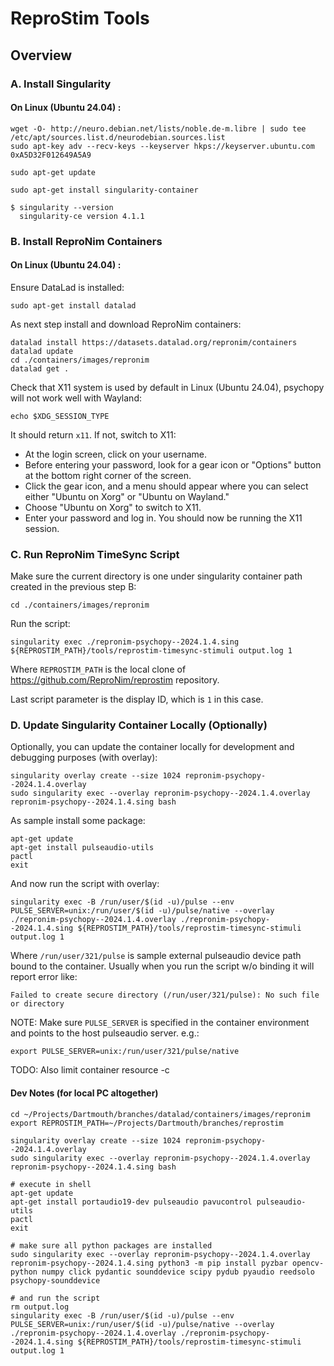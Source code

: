 # ReproStim Tools

## Overview

### A. Install Singularity

#### On Linux (Ubuntu 24.04) :

```shell
wget -O- http://neuro.debian.net/lists/noble.de-m.libre | sudo tee /etc/apt/sources.list.d/neurodebian.sources.list
sudo apt-key adv --recv-keys --keyserver hkps://keyserver.ubuntu.com 0xA5D32F012649A5A9

sudo apt-get update

sudo apt-get install singularity-container
```

```shell
$ singularity --version
  singularity-ce version 4.1.1
```

### B. Install ReproNim Containers

#### On Linux (Ubuntu 24.04) :

Ensure DataLad is installed:

```
sudo apt-get install datalad
```

As next step install and download ReproNim containers:

```
datalad install https://datasets.datalad.org/repronim/containers
datalad update
cd ./containers/images/repronim
datalad get .
```

Check that X11 system is used by default in Linux (Ubuntu 24.04), 
psychopy will not work well with Wayland:

```
echo $XDG_SESSION_TYPE
```

It should return `x11`. If not, switch to X11:

 - At the login screen, click on your username.
 - Before entering your password, look for a gear icon or "Options" button at the bottom right corner of the screen.
 - Click the gear icon, and a menu should appear where you can select either "Ubuntu on Xorg" or "Ubuntu on Wayland."
 - Choose "Ubuntu on Xorg" to switch to X11.
 - Enter your password and log in. You should now be running the X11 session.

### C. Run ReproNim TimeSync Script

Make sure the current directory is one under singularity container 
path created in the previous step B:

```shell
cd ./containers/images/repronim
```

Run the script:

```shell
singularity exec ./repronim-psychopy--2024.1.4.sing ${REPROSTIM_PATH}/tools/reprostim-timesync-stimuli output.log 1
``` 
Where `REPROSTIM_PATH` is the local clone of https://github.com/ReproNim/reprostim repository.

Last script parameter is the display ID, which is `1` in this case.  

### D. Update Singularity Container Locally (Optionally)

Optionally, you can update the container locally for development 
and debugging purposes (with overlay):

```shell
singularity overlay create --size 1024 repronim-psychopy--2024.1.4.overlay
sudo singularity exec --overlay repronim-psychopy--2024.1.4.overlay repronim-psychopy--2024.1.4.sing bash
```
As sample install some package:

```shell
apt-get update
apt-get install pulseaudio-utils
pactl
exit
```

And now run the script with overlay:

```shell
singularity exec -B /run/user/$(id -u)/pulse --env PULSE_SERVER=unix:/run/user/$(id -u)/pulse/native --overlay ./repronim-psychopy--2024.1.4.overlay ./repronim-psychopy--2024.1.4.sing ${REPROSTIM_PATH}/tools/reprostim-timesync-stimuli output.log 1
``` 

Where `/run/user/321/pulse` is sample external pulseaudio device path bound to the container. Usually 
when you run the script w/o binding it will report error like:

```shell
Failed to create secure directory (/run/user/321/pulse): No such file or directory
``` 

NOTE: Make sure `PULSE_SERVER` is specified in the container environment and 
points to the host pulseaudio server. e.g.:

```shell
export PULSE_SERVER=unix:/run/user/321/pulse/native
```

TODO: Also limit container resource -c

#### Dev Notes (for local PC altogether)

```shell
cd ~/Projects/Dartmouth/branches/datalad/containers/images/repronim
export REPROSTIM_PATH=~/Projects/Dartmouth/branches/reprostim 

singularity overlay create --size 1024 repronim-psychopy--2024.1.4.overlay
sudo singularity exec --overlay repronim-psychopy--2024.1.4.overlay repronim-psychopy--2024.1.4.sing bash

# execute in shell
apt-get update
apt-get install portaudio19-dev pulseaudio pavucontrol pulseaudio-utils
pactl
exit

# make sure all python packages are installed
sudo singularity exec --overlay repronim-psychopy--2024.1.4.overlay repronim-psychopy--2024.1.4.sing python3 -m pip install pyzbar opencv-python numpy click pydantic sounddevice scipy pydub pyaudio reedsolo psychopy-sounddevice 

# and run the script
rm output.log
singularity exec -B /run/user/$(id -u)/pulse --env PULSE_SERVER=unix:/run/user/$(id -u)/pulse/native --overlay ./repronim-psychopy--2024.1.4.overlay ./repronim-psychopy--2024.1.4.sing ${REPROSTIM_PATH}/tools/reprostim-timesync-stimuli output.log 1

```



